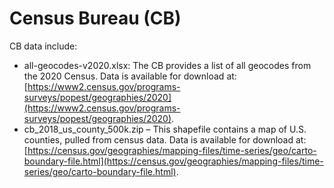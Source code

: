 Census Bureau (CB)
==================

CB data include:

- all-geocodes-v2020.xlsx: The CB provides a list of all geocodes from the 2020 
  Census.  Data is available for download at: 
  [https://www2.census.gov/programs-surveys/popest/geographies/2020](https://www2.census.gov/programs-surveys/popest/geographies/2020).
- cb_2018_us_county_500k.zip – This shapefile contains a map of U.S. counties, 
  pulled from census data. Data is available for download at: 
  [https://census.gov/geographies/mapping-files/time-series/geo/carto-boundary-file.html](https://census.gov/geographies/mapping-files/time-series/geo/carto-boundary-file.html).

